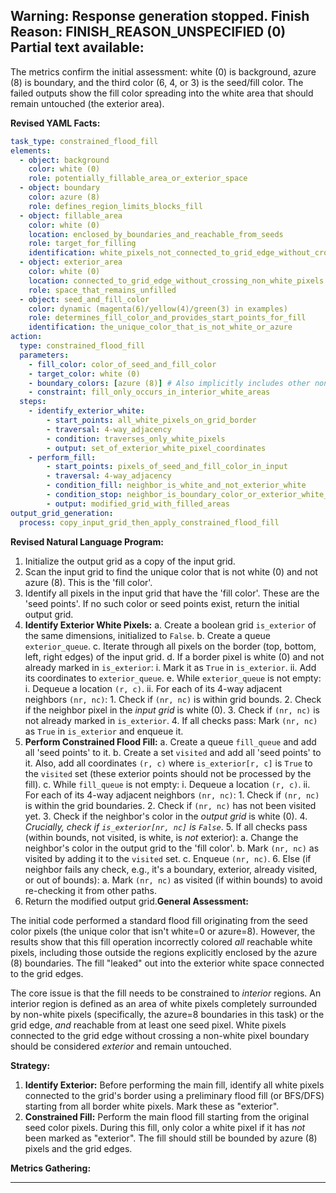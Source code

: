 Warning: Response generation stopped. Finish Reason: FINISH_REASON_UNSPECIFIED (0)
Partial text available:
---
The metrics confirm the initial assessment: white (0) is background, azure (8) is boundary, and the third color (6, 4, or 3) is the seed/fill color. The failed outputs show the fill color spreading into the white area that should remain untouched (the exterior area).

**Revised YAML Facts:**


```yaml
task_type: constrained_flood_fill
elements:
  - object: background
    color: white (0)
    role: potentially_fillable_area_or_exterior_space
  - object: boundary
    color: azure (8)
    role: defines_region_limits_blocks_fill
  - object: fillable_area
    color: white (0)
    location: enclosed_by_boundaries_and_reachable_from_seeds
    role: target_for_filling
    identification: white_pixels_not_connected_to_grid_edge_without_crossing_non_white_pixels
  - object: exterior_area
    color: white (0)
    location: connected_to_grid_edge_without_crossing_non_white_pixels
    role: space_that_remains_unfilled
  - object: seed_and_fill_color
    color: dynamic (magenta(6)/yellow(4)/green(3) in examples)
    role: determines_fill_color_and_provides_start_points_for_fill
    identification: the_unique_color_that_is_not_white_or_azure
action:
  type: constrained_flood_fill
  parameters:
    - fill_color: color_of_seed_and_fill_color
    - target_color: white (0)
    - boundary_colors: [azure (8)] # Also implicitly includes other non-white colors and grid edges
    - constraint: fill_only_occurs_in_interior_white_areas
  steps:
    - identify_exterior_white:
        - start_points: all_white_pixels_on_grid_border
        - traversal: 4-way_adjacency
        - condition: traverses_only_white_pixels
        - output: set_of_exterior_white_pixel_coordinates
    - perform_fill:
        - start_points: pixels_of_seed_and_fill_color_in_input
        - traversal: 4-way_adjacency
        - condition_fill: neighbor_is_white_and_not_exterior_white
        - condition_stop: neighbor_is_boundary_color_or_exterior_white_or_already_visited_or_out_of_bounds
        - output: modified_grid_with_filled_areas
output_grid_generation:
  process: copy_input_grid_then_apply_constrained_flood_fill
```


**Revised Natural Language Program:**

1.  Initialize the output grid as a copy of the input grid.
2.  Scan the input grid to find the unique color that is not white (0) and not azure (8). This is the 'fill color'.
3.  Identify all pixels in the input grid that have the 'fill color'. These are the 'seed points'. If no such color or seed points exist, return the initial output grid.
4.  **Identify Exterior White Pixels:**
    a.  Create a boolean grid `is_exterior` of the same dimensions, initialized to `False`.
    b.  Create a queue `exterior_queue`.
    c.  Iterate through all pixels on the border (top, bottom, left, right edges) of the input grid.
    d.  If a border pixel is white (0) and not already marked in `is_exterior`:
        i.  Mark it as `True` in `is_exterior`.
        ii. Add its coordinates to `exterior_queue`.
    e.  While `exterior_queue` is not empty:
        i.  Dequeue a location `(r, c)`.
        ii. For each of its 4-way adjacent neighbors `(nr, nc)`:
            1. Check if `(nr, nc)` is within grid bounds.
            2. Check if the neighbor pixel in the *input grid* is white (0).
            3. Check if `(nr, nc)` is not already marked in `is_exterior`.
            4. If all checks pass: Mark `(nr, nc)` as `True` in `is_exterior` and enqueue it.
5.  **Perform Constrained Flood Fill:**
    a.  Create a queue `fill_queue` and add all 'seed points' to it.
    b.  Create a set `visited` and add all 'seed points' to it. Also, add all coordinates `(r, c)` where `is_exterior[r, c]` is `True` to the `visited` set (these exterior points should not be processed by the fill).
    c.  While `fill_queue` is not empty:
        i.  Dequeue a location `(r, c)`.
        ii. For each of its 4-way adjacent neighbors `(nr, nc)`:
            1. Check if `(nr, nc)` is within the grid boundaries.
            2. Check if `(nr, nc)` has not been visited yet.
            3. Check if the neighbor's color in the *output grid* is white (0).
            4. *Crucially, check if `is_exterior[nr, nc]` is `False`*.
            5. If all checks pass (within bounds, not visited, is white, is *not* exterior):
                a. Change the neighbor's color in the output grid to the 'fill color'.
                b. Mark `(nr, nc)` as visited by adding it to the `visited` set.
                c. Enqueue `(nr, nc)`.
            6. Else (if neighbor fails any check, e.g., it's a boundary, exterior, already visited, or out of bounds):
                a. Mark `(nr, nc)` as visited (if within bounds) to avoid re-checking it from other paths.
6.  Return the modified output grid.**General Assessment:**

The initial code performed a standard flood fill originating from the seed color pixels (the unique color that isn't white=0 or azure=8). However, the results show that this fill operation incorrectly colored *all* reachable white pixels, including those outside the regions explicitly enclosed by the azure (8) boundaries. The fill "leaked" out into the exterior white space connected to the grid edges.

The core issue is that the fill needs to be constrained to *interior* regions. An interior region is defined as an area of white pixels completely surrounded by non-white pixels (specifically, the azure=8 boundaries in this task) or the grid edge, *and* reachable from at least one seed pixel. White pixels connected to the grid edge without crossing a non-white pixel boundary should be considered *exterior* and remain untouched.

**Strategy:**

1.  **Identify Exterior:** Before performing the main fill, identify all white pixels connected to the grid's border using a preliminary flood fill (or BFS/DFS) starting from all border white pixels. Mark these as "exterior".
2.  **Constrained Fill:** Perform the main flood fill starting from the original seed color pixels. During this fill, only color a white pixel if it has *not* been marked as "exterior". The fill should still be bounded by azure (8) pixels and the grid edges.

**Metrics Gathering:**

---
